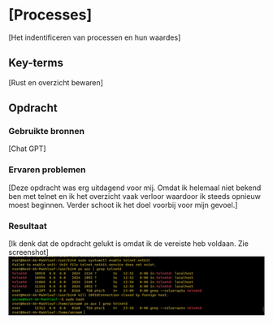 # [Processes]
[Het indentificeren van processen en hun waardes]

## Key-terms
[Rust en overzicht bewaren]    
    
## Opdracht
### Gebruikte bronnen
[Chat GPT]

### Ervaren problemen
[Deze opdracht was erg uitdagend voor mij. Omdat ik helemaal niet bekend ben met telnet en ik het overzicht vaak verloor waardoor ik steeds opnieuw moest beginnen. Verder schoot ik het doel voorbij voor mijn gevoel.]

### Resultaat
[Ik denk dat de opdracht gelukt is omdat ik de vereiste heb voldaan. Zie screenshot]
![Screenshot](/00_includes/Processes.png)